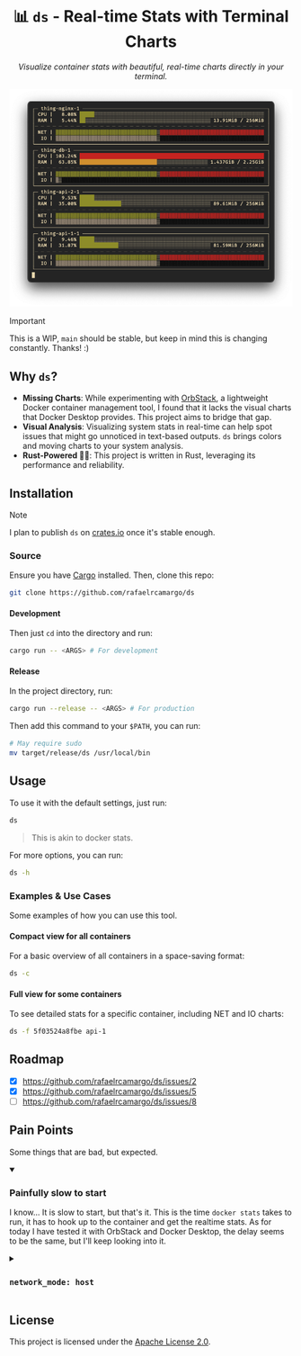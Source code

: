 <div align="center">

# 📊 `ds` - Real-time Stats with Terminal Charts

*Visualize container stats with beautiful, real-time charts directly in your terminal.*

  <img src="./assets/demo.png" alt="demo" />
</div>

> [!IMPORTANT]
> This is a WIP, `main` should be stable, but keep in mind this is changing constantly. Thanks! :)

## Why `ds`?

- **Missing Charts**: While experimenting with [OrbStack](https://orbstack.dev/), a lightweight Docker container management tool, I found that it lacks the visual charts that Docker Desktop provides. This project aims to bridge that gap.
- **Visual Analysis**: Visualizing system stats in real-time can help spot issues that might go unnoticed in text-based outputs. `ds` brings colors and moving charts to your system analysis.
- **Rust-Powered 😶‍🌫️**: This project is written in Rust, leveraging its performance and reliability.

## Installation

> [!NOTE]
> I plan to publish `ds` on [crates.io](https://crates.io/) once it's stable enough.

### Source

Ensure you have [Cargo](https://doc.rust-lang.org/cargo/getting-started/installation.html) installed. Then, clone this repo:

```bash
git clone https://github.com/rafaelrcamargo/ds
```

#### Development

Then just `cd` into the directory and run:

```bash
cargo run -- <ARGS> # For development
```

#### Release

In the project directory, run:

```bash
cargo run --release -- <ARGS> # For production
```

Then add this command to your `$PATH`, you can run:

```bash
# May require sudo
mv target/release/ds /usr/local/bin
```

## Usage

To use it with the default settings, just run:

```bash
ds
```

> This is akin to docker stats.

For more options, you can run:

```bash
ds -h
```

### Examples & Use Cases

Some examples of how you can use this tool.

#### Compact view for all containers

For a basic overview of all containers in a space-saving format:

```bash
ds -c
```

#### Full view for some containers

To see detailed stats for a specific container, including NET and IO charts:

```bash
ds -f 5f03524a8fbe api-1
```

## Roadmap

- [x] https://github.com/rafaelrcamargo/ds/issues/2
- [x] https://github.com/rafaelrcamargo/ds/issues/5
- [ ] https://github.com/rafaelrcamargo/ds/issues/8

## Pain Points

Some things that are bad, but expected.

<details open>
<summary>

### Painfully slow to start

</summary>

I know... It is slow to start, but that's it. This is the time `docker stats` takes to run, it has to hook up to the container and get the realtime stats. As for today I have tested it with OrbStack and Docker Desktop, the delay seems to be the same, but I'll keep looking into it.

</details>

<details>
<summary>

### `network_mode: host`

</summary>

From the GIF you can also note that the `NET` chart is not moving, but this is expected there. This containers are running in `network_mode: host` and the `NET` chart will only be populated if you're using the `bridge` network.

> Ps: If you use Mac and think I'm completely out of my mind for the `network_mode: host` above, I know. It's a running topic on the **Docker Desktop for Mac** and yet not supported. You can follow the discussion [here](https://github.com/docker/roadmap/issues/238). And this was the main reason I started looking into OrbStack.

</details>

## License

This project is licensed under the [Apache License 2.0](LICENSE).
